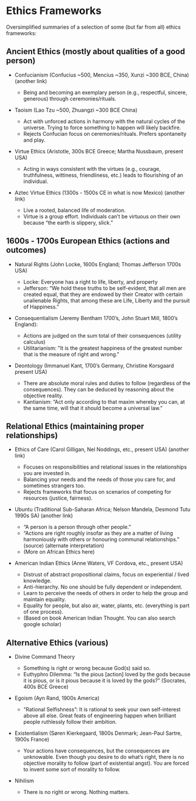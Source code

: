 # Ethics Frameworks

Oversimplified summaries of a selection of some (but far from all) ethics frameworks:

## Ancient Ethics (mostly about qualities of a good person)

- Confucianism (Confucius ~500, Mencius ~350, Xunzi ~300 BCE, China) (another link)
  - Being and becoming an exemplary person (e.g., respectful, sincere, generous) through ceremonies/rituals.

- Taoism (Lao Tzu ~500, Zhuangzi ~300 BCE China)
  - Act with unforced actions in harmony with the natural cycles of the universe. Trying to force something to happen will likely backfire.
  - Rejects Confucian focus on ceremonies/rituals. Prefers spontaneity and play.

- Virtue Ethics (Aristotle, 300s BCE Greece; Martha Nussbaum, present USA)
  - Acting in ways consistent with the virtues (e.g., courage, truthfulness, wittiness, friendliness, etc.) leads to flourishing of an individual.

- Aztec Virtue Ethics (1300s - 1500s CE in what is now Mexico) (another link)
  - Live a rooted, balanced life of moderation. 
  - Virtue is a group effort. Individuals can’t be virtuous on their own because “the earth is slippery, slick.”


## 1600s - 1700s European Ethics (actions and outcomes)
- Natural Rights (John Locke, 1600s England; Thomas Jefferson 1700s USA)
  - Locke: Everyone has a right to life, liberty, and property
  - Jefferson: “We hold these truths to be self-evident, that all men are created equal, that they are endowed by their Creator with certain unalienable Rights, that among these are Life, Liberty and the pursuit of Happiness.”
  
- Consequentialism (Jeremy Bentham 1700’s, John Stuart Mill, 1800’s England): 
  - Actions are judged on the sum total of their consequences (utility calculus)
  - Utilitarianism: "It is the greatest happiness of the greatest number that is the measure of right and wrong."

- Deontology (Immanuel Kant, 1700’s Germany, Christine Korsgaard present USA)
  - There are absolute moral rules and duties to follow (regardless of the consequences). They can be deduced by reasoning about the objective reality.
  - Kantianism: “Act only according to that maxim whereby you can, at the same time, will that it should become a universal law.” 


## Relational Ethics (maintaining proper relationships)
- Ethics of Care (Carol Gilligan, Nel Noddings, etc., present USA) (another link)
  - Focuses on responsibilities and relational issues in the relationships you are invested in. 
  - Balancing your needs and the needs of those you care for, and sometimes strangers too.
  - Rejects frameworks that focus on scenarios of competing for resources (justice, fairness).

- Ubuntu (Traditional Sub-Saharan Africa; Nelson Mandela, Desmond Tutu 1990s SA) (another link)
  - “A person is a person through other people.”
  - “Actions are right roughly insofar as they are a matter of living harmoniously with others or honouring communal relationships.” (source) (alternate interpretation)
  - (More on African Ethics here)

- American Indian Ethics (Anne Waters,  VF Cordova, etc., present USA)
  - Distrust of abstract propositional claims, focus on experiential / lived knowledge.
  - Anti-hierarchy. No one should be fully dependent or independent.
  - Learn to perceive the needs of others in order to help the group and maintain equality.
  - Equality for people, but also air, water, plants, etc. (everything is part of one process).
  - (Based on book American Indian Thought. You can also search google scholar)

## Alternative Ethics (various)

- Divine Command Theory
  - Something is right or wrong because God(s) said so.
  - Euthyphro Dilemma: “Is the pious [action] loved by the gods because it is pious, or is it pious because it is loved by the gods?” (Socrates, 400s BCE Greece)
  
- Egoism (Ayn Rand, 1900s America)
  - “Rational Selfishness”: It is rational to seek your own self-interest above all else. Great feats of engineering happen when brilliant people ruthlessly follow their ambition.

- Existentialism (Søren Kierkegaard, 1800s Denmark; Jean-Paul Sartre, 1900s France)
  - Your actions have consequences, but the consequences are unknowable. Even though you desire to do what’s right, there is no objective morality to follow (part of existential angst). You are forced to invent some sort of morality to follow.

- Nihilism
  - There is no right or wrong. Nothing matters.
